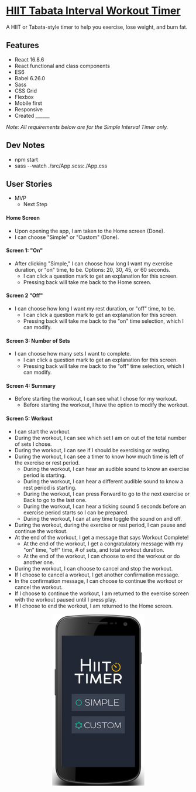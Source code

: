 # [HIIT Tabata Interval Workout Timer](https://ly900.github.io/hiit-timer/index.html)
A HIIT or Tabata-style timer to help you exercise, lose weight, and burn fat.

## Features
* React 16.8.6
* React functional and class components
* ES6
* Babel 6.26.0
* Sass
* CSS Grid
* Flexbox
* Mobile first
* Responsive
* Created ______

*Note: All requirements below are for the Simple Interval Timer only.*

## Dev Notes
* npm start
* sass --watch ./src/App.scss:./App.css

## User Stories

* MVP
  * Next Step
  
#### Home Screen
* Upon opening the app, I am taken to the Home screen (Done).
* I can choose "Simple" or "Custom" (Done).
#### Screen 1: "On"
* After clicking "Simple," I can choose how long I want my exercise duration, or "on" time, to be. Options: 20, 30, 45, or 60 seconds.
  * I can click a question mark to get an explanation for this screen.
  * Pressing back will take me back to the Home screen.
#### Screen 2 "Off"
* I can choose how long I want my rest duration, or "off" time, to be.
  * I can click a question mark to get an explanation for this screen.
  * Pressing back will take me back to the "on" time selection, which I can modify.
#### Screen 3: Number of Sets
* I can choose how many sets I want to complete. 
  * I can click a question mark to get an explanation for this screen.
  * Pressing back will take me back to the "off" time selection, which I can modify.
#### Screen 4: Summary
* Before starting the workout, I can see what I chose for my workout.
  * Before starting the workout, I have the option to modify the workout.
#### Screen 5: Workout
* I can start the workout.
* During the workout, I can see which set I am on out of the total number of sets I chose.
* During the workout, I can see if I should be exercising or resting.
* During the workout, I can see a timer to know how much time is left of the exercise or rest period.
  * During the workout, I can hear an audible sound to know an exercise period is starting.
  * During the workout, I can hear a different audible sound to know a rest period is starting.
  * During the workout, I can press Forward to go to the next exercise or Back to go to the last one.
  * During the workout, I can hear a ticking sound 5 seconds before an exercise period starts so I can be prepared.
  * During the workout, I can at any time toggle the sound on and off.
* During the workout, during the exercise or rest period, I can pause and continue the workout.
* At the end of the workout, I get a message that says Workout Complete!
  * At the end of the workout, I get a congratulatory message with my "on" time, "off" time, # of sets, and total workout duration.
  * At the end of the workout, I can choose to end the workout or do another one. 
* During the workout, I can choose to cancel and stop the workout.
* If I choose to cancel a workout, I get another confirmation message.
* In the confirmation message, I can choose to continue the workout or cancel the workout.
* If I choose to continue the workout, I am returned to the exercise screen with the workout paused until I press play.
* If I choose to end the workout, I am returned to the Home screen.

<center><img src="/src/assets/hiit-timer-screenshot.png" alt="HIIT Timer" width=50%></center>

